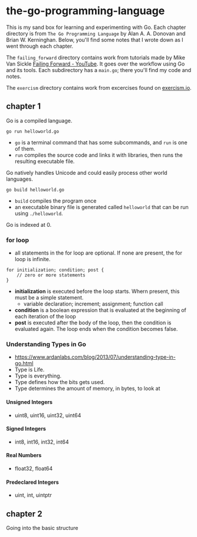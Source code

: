 # the-go-programming-language

This is my sand box for learning and experimenting with Go. Each chapter directory is from `The Go Programming Language` by Alan A. A. Donovan and Brian W. Kerninghan. Below, you'll find some notes that I wrote down as I went through each chapter. 

The `failing_forward` directory contains work from tutorials made by Mike Van Sickle [Failing Forward - YouTube](https://www.youtube.com/watch?v=OSPNUKoN81o&list=PLq9Ra239pNZC0MgMN4j6ZiPHv_c0UPnBX). It goes over the workflow using Go and its tools. Each subdirectory has a `main.go`; there you'll find my code and notes.

The `exercism` directory contains work from excercises found on [exercism.io](https://exercism.io/profiles/odubno).

## chapter 1

Go is a compiled language. 

`go run helloworld.go` 
- `go` is a terminal command that has some subcommands, and `run` is one of them. 
- `run` compiles the source code and links it with libraries, then runs the resulting executable file.

Go natively handles Unicode and could easily process other world languages. 

`go build helloworld.go`
- `build` compiles the program once
- an executable binary file is generated called `helloworld` that can be run using `./helloworld`.

Go is indexed at 0.

### for loop
- all statements in the for loop are optional. If none are present, the for loop is infinite. 
```golang
for initialization; condition; post {
    // zero or more statements 
}
```
- **initialization** is executed before the loop starts. Whern present, this must be a simple statement.
    - variable declaration; increment; assignment; function call
- **condition** is a boolean expression that is evaluated at the beginning of each iteration of the loop
- **post** is executed after the body of the loop, then the condition is evaluated again. The loop ends when the condition becomes false.

### Understanding Types in Go
- https://www.ardanlabs.com/blog/2013/07/understanding-type-in-go.html
- Type is Life.
- Type is everything.
- Type defines how the bits gets used.
- Type determines the amount of memory, in bytes, to look at

#### Unsigned Integers
- uint8, uint16, uint32, uint64

#### Signed Integers
- int8, int16, int32, int64

#### Real Numbers
- float32, float64

#### Predeclared Integers
- uint, int, uintptr

## chapter 2

Going into the basic structure 